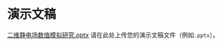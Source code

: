 # 演示文稿
[二维静电场数值模拟研究.pptx](https://github.com/user-attachments/files/20953864/default.pptx)
请在此处上传您的演示文稿文件（例如`.pptx`）。
